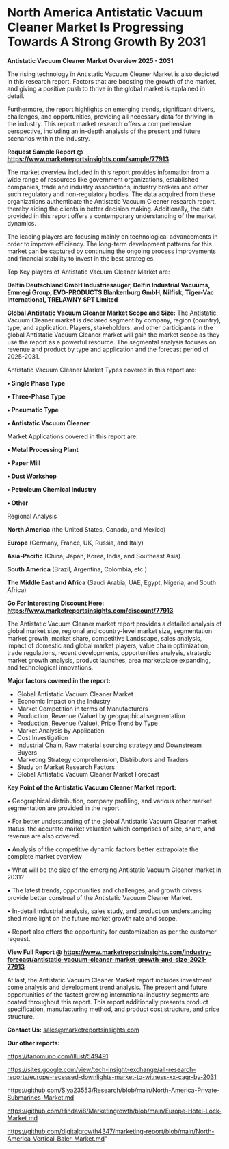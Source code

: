 # North America Antistatic Vacuum Cleaner Market Is Progressing Towards A Strong Growth By 2031

<Strong> Antistatic Vacuum Cleaner Market Overview 2025 - 2031</strong>

The rising technology in Antistatic Vacuum Cleaner Market is also depicted in this research report. Factors that are boosting the growth of the market, and giving a positive push to thrive in the global market is explained in detail.

Furthermore, the report highlights on emerging trends, significant drivers, challenges, and opportunities, providing all necessary data for thriving in the industry. This report market research offers a comprehensive perspective, including an in-depth analysis of the present and future scenarios within the industry.

<strong>Request Sample Report @ <a href=https://www.marketreportsinsights.com/sample/77913>https://www.marketreportsinsights.com/sample/77913</a></strong>

The market overview included in this report provides information from a wide range of resources like government organizations, established companies, trade and industry associations, industry brokers and other such regulatory and non-regulatory bodies. The data acquired from these organizations authenticate the Antistatic Vacuum Cleaner research report, thereby aiding the clients in better decision making. Additionally, the data provided in this report offers a contemporary understanding of the market dynamics.

The leading players are focusing mainly on technological advancements in order to improve efficiency. The long-term development patterns for this market can be captured by continuing the ongoing process improvements and financial stability to invest in the best strategies.

Top Key players of Antistatic Vacuum Cleaner Market are:

<strong>Delfin Deutschland GmbH Industriesauger, Delfin Industrial Vacuums, Emmegi Group, EVO-PRODUCTS Blankenburg GmbH, Nilfisk, Tiger-Vac International, TRELAWNY SPT Limited</strong>

<strong><b>Global Antistatic Vacuum Cleaner Market Scope and Size:</b></strong>
The Antistatic Vacuum Cleaner market is declared segment by company, region (country), type, and application. Players, stakeholders, and other participants in the global Antistatic Vacuum Cleaner market will gain the market scope as they use the report as a powerful resource. The segmental analysis focuses on revenue and product by type and application and the forecast period of 2025-2031.

Antistatic Vacuum Cleaner Market Types covered in this report are:

<strong>• Single Phase Type

• Three-Phase Type

• Pneumatic Type

• Antistatic Vacuum Cleaner</strong>

Market Applications covered in this report are:

<strong>• Metal Processing Plant

• Paper Mill

• Dust Workshop

• Petroleum Chemical Industry

• Other</strong> 

Regional Analysis

<strong>North America</strong> (the United States, Canada, and Mexico)

<strong>Europe</strong> (Germany, France, UK, Russia, and Italy)

<strong>Asia-Pacific</strong> (China, Japan, Korea, India, and Southeast Asia)

<strong>South America</strong> (Brazil, Argentina, Colombia, etc.)

<strong>The Middle East and Africa</strong> (Saudi Arabia, UAE, Egypt, Nigeria, and South Africa)

<strong>Go For Interesting Discount Here: <a href=https://www.marketreportsinsights.com/discount/77913>https://www.marketreportsinsights.com/discount/77913</a></strong>

The Antistatic Vacuum Cleaner market report provides a detailed analysis of global market size, regional and country-level market size, segmentation market growth, market share, competitive Landscape, sales analysis, impact of domestic and global market players, value chain optimization, trade regulations, recent developments, opportunities analysis, strategic market growth analysis, product launches, area marketplace expanding, and technological innovations.

<strong><b>Major factors covered in the report:</b></strong>
<ul>
  <li>Global Antistatic Vacuum Cleaner Market </li>
  <li>Economic Impact on the Industry</li>
  <li>Market Competition in terms of Manufacturers</li>
  <li>Production, Revenue (Value) by geographical segmentation</li>
  <li>Production, Revenue (Value), Price Trend by Type</li>
  <li>Market Analysis by Application</li>
  <li>Cost Investigation</li>
  <li>Industrial Chain, Raw material sourcing strategy and Downstream Buyers</li>
  <li>Marketing Strategy comprehension, Distributors and Traders</li>
  <li>Study on Market Research Factors</li>
  <li>Global Antistatic Vacuum Cleaner Market Forecast</li>
</ul>

<strong><b>Key Point of the Antistatic Vacuum Cleaner Market report:</b></strong>

• Geographical distribution, company profiling, and various other market segmentation are provided in the report.

• For better understanding of the global Antistatic Vacuum Cleaner market status, the accurate market valuation which comprises of size, share, and revenue are also covered.

• Analysis of the competitive dynamic factors better extrapolate the complete market overview

• What will be the size of the emerging Antistatic Vacuum Cleaner market in 2031?

• The latest trends, opportunities and challenges, and growth drivers provide better construal of the Antistatic Vacuum Cleaner Market.

• In-detail industrial analysis, sales study, and production understanding shed more light on the future market growth rate and scope.

• Report also offers the opportunity for customization as per the customer request.

<strong><b>View Full Report @ <a href=https://www.marketreportsinsights.com/industry-forecast/antistatic-vacuum-cleaner-market-growth-and-size-2021-77913>https://www.marketreportsinsights.com/industry-forecast/antistatic-vacuum-cleaner-market-growth-and-size-2021-77913</a></b></strong>


At last, the Antistatic Vacuum Cleaner Market report includes investment come analysis and development trend analysis. The present and future opportunities of the fastest growing international industry segments are coated throughout this report. This report additionally presents product specification, manufacturing method, and product cost structure, and price structure.

<strong>Contact Us:</strong>
sales@marketreportsinsights.com

<strong>Our other reports:</strong>

<a href=https://tanomuno.com/illust/549491>https://tanomuno.com/illust/549491</a>

<a href=https://sites.google.com/view/tech-insight-exchange/all-research-reports/europe-recessed-downlights-market-to-witness-xx-cagr-by-2031>https://sites.google.com/view/tech-insight-exchange/all-research-reports/europe-recessed-downlights-market-to-witness-xx-cagr-by-2031</a>

<a href=https://github.com/Siya23553/Research/blob/main/North-America-Private-Submarines-Market.md>https://github.com/Siya23553/Research/blob/main/North-America-Private-Submarines-Market.md</a>

<a href=https://github.com/Hindavi8/Marketingrowth/blob/main/Europe-Hotel-Lock-Market.md>https://github.com/Hindavi8/Marketingrowth/blob/main/Europe-Hotel-Lock-Market.md</a>

<a href=https://github.com/digitalgrowth4347/marketing-report/blob/main/North-America-Vertical-Baler-Market.md>https://github.com/digitalgrowth4347/marketing-report/blob/main/North-America-Vertical-Baler-Market.md</a>"
